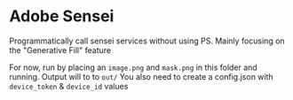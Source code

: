 # Adobe Sensei

Programmatically call sensei services without using PS.
Mainly focusing on the "Generative Fill" feature

For now, run by placing an `image.png` and `mask.png` in this folder and running. Output will to to `out/`
You also need to create a config.json with `device_token` & `device_id` values
